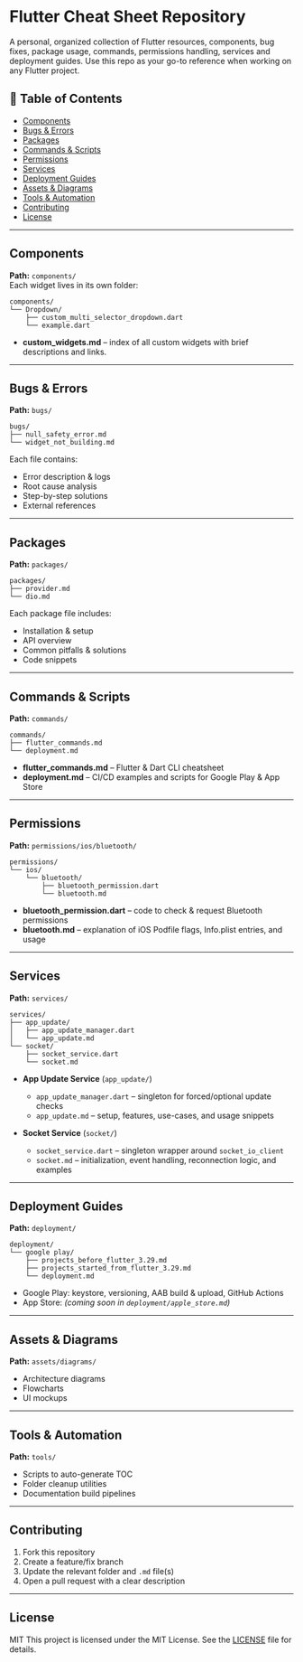 # Flutter Cheat Sheet Repository

A personal, organized collection of Flutter resources, components, bug fixes, package usage, commands, permissions handling, services and deployment guides. Use this repo as your go-to reference when working on any Flutter project.

## 📑 Table of Contents

* [Components](#components)
* [Bugs & Errors](#bugs--errors)
* [Packages](#packages)
* [Commands & Scripts](#commands--scripts)
* [Permissions](#permissions)
* [Services](#services)
* [Deployment Guides](#deployment-guides)
* [Assets & Diagrams](#assets--diagrams)
* [Tools & Automation](#tools--automation)
* [Contributing](#contributing)
* [License](#license)

---

## Components

**Path:** `components/`  
Each widget lives in its own folder:

```
components/
└── Dropdown/
    ├── custom_multi_selector_dropdown.dart
    └── example.dart
```

- **custom_widgets.md** – index of all custom widgets with brief descriptions and links.

---

## Bugs & Errors

**Path:** `bugs/`

```
bugs/
├── null_safety_error.md
└── widget_not_building.md
```

Each file contains:

- Error description & logs
- Root cause analysis
- Step-by-step solutions
- External references

---

## Packages

**Path:** `packages/`

```
packages/
├── provider.md
└── dio.md
```

Each package file includes:

- Installation & setup
- API overview
- Common pitfalls & solutions
- Code snippets

---

## Commands & Scripts

**Path:** `commands/`

```
commands/
├── flutter_commands.md
└── deployment.md
```

- **flutter_commands.md** – Flutter & Dart CLI cheatsheet
- **deployment.md** – CI/CD examples and scripts for Google Play & App Store

---

## Permissions

**Path:** `permissions/ios/bluetooth/`

```
permissions/
└── ios/
    └── bluetooth/
        ├── bluetooth_permission.dart
        └── bluetooth.md
```

- **bluetooth_permission.dart** – code to check & request Bluetooth permissions
- **bluetooth.md** – explanation of iOS Podfile flags, Info.plist entries, and usage

---

## Services

**Path:** `services/`

```
services/
├── app_update/
│   ├── app_update_manager.dart
│   └── app_update.md
└── socket/
    ├── socket_service.dart
    └── socket.md
```

- **App Update Service** (`app_update/`)
  - `app_update_manager.dart` – singleton for forced/optional update checks
  - `app_update.md` – setup, features, use-cases, and usage snippets

- **Socket Service** (`socket/`)
  - `socket_service.dart` – singleton wrapper around `socket_io_client`
  - `socket.md` – initialization, event handling, reconnection logic, and examples

---

## Deployment Guides

**Path:** `deployment/`

```
deployment/
└── google play/
    ├── projects_before_flutter_3.29.md
    ├── projects_started_from_flutter_3.29.md
    └── deployment.md
```

- Google Play: keystore, versioning, AAB build & upload, GitHub Actions
- App Store: _(coming soon in `deployment/apple_store.md`)_

---

## Assets & Diagrams

**Path:** `assets/diagrams/`

- Architecture diagrams
- Flowcharts
- UI mockups

---

## Tools & Automation

**Path:** `tools/`

- Scripts to auto-generate TOC
- Folder cleanup utilities
- Documentation build pipelines

---

## Contributing

1. Fork this repository
2. Create a feature/fix branch
3. Update the relevant folder and `.md` file(s)
4. Open a pull request with a clear description

---

## License

MIT
This project is licensed under the MIT License. See the [LICENSE](LICENSE) file for details.